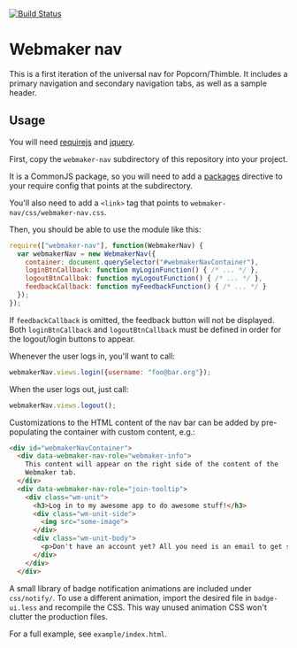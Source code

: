 [![Build Status](https://travis-ci.org/k88hudson/webmaker-nav.png)](https://travis-ci.org/k88hudson/webmaker-nav)

# Webmaker nav

This is a first iteration of the universal nav for Popcorn/Thimble. It includes a primary navigation and secondary navigation tabs, as well as a sample header.

## Usage

You will need [requirejs][] and [jquery][].

First, copy the `webmaker-nav` subdirectory of this repository into your project.

It is a CommonJS package, so you will need to add a [packages][]
directive to your require config that points at the subdirectory.

You'll also need to add a `<link>` tag that points to `webmaker-nav/css/webmaker-nav.css`.

Then, you should be able to use the module like this:

```javascript
require(["webmaker-nav"], function(WebmakerNav) {
  var webmakerNav = new WebmakerNav({
    container: document.querySelector("#webmakerNavContainer"),
    loginBtnCallback: function myLoginFunction() { /* ... */ },
    logoutBtnCallbak: function myLogoutFunction() { /* ... */ },
    feedbackCallback: function myFeedbackFunction() { /* ... */ }
  });
});
```

If `feedbackCallback` is omitted, the feedback button will not be displayed.
Both `loginBtnCallback` and `logoutBtnCallback` must be defined in order for the logout/login buttons to appear.

Whenever the user logs in, you'll want to call:

```javascript
webmakerNav.views.login({username: "foo@bar.org"});
```

When the user logs out, just call:

```javascript
webmakerNav.views.logout();
```

Customizations to the HTML content of the nav bar can be added by
pre-populating the container with custom content, e.g.:

```html
<div id="webmakerNavContainer">
  <div data-webmaker-nav-role="webmaker-info">
    This content will appear on the right side of the content of the
    Webmaker tab.
  </div>
  <div data-webmaker-nav-role="join-tooltip">
    <div class="wm-unit">
      <h3>Log in to my awesome app to do awesome stuff!</h3>
      <div class="wm-unit-side">
        <img src="some-image">
      </div>
      <div class="wm-unit-body">
        <p>Don't have an account yet? All you need is an email to get started. Webmaker uses <strong>Persona</strong>, which puts you in control of your identity through a single email address of your choice.</p>
      </div>
    </div>
  </div>
```

A small library of badge notification animations are included under `css/notify/`. To use a different animation, import the desired file in `badge-ui.less` and recompile the CSS. This way unused animation CSS won't clutter the production files.

For a full example, see `example/index.html`.

  [jquery]: http://jquery.com/
  [requirejs]: http://requirejs.org/
  [packages]: http://requirejs.org/docs/api.html#packages
